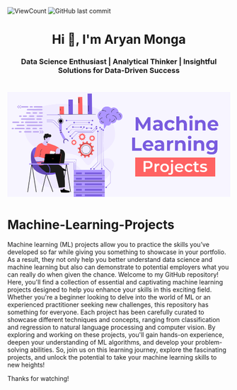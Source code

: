![ViewCount](https://views.whatilearened.today/views/github/Aryan4433/Machine-Learning-projects.svg?cache=remove)
![GitHub last commit](https://img.shields.io/github/last-commit/Aryan4433/Machine-Learning-projects?style=flat)

<h1 align="center">Hi 👋, I'm Aryan Monga </h1>
<h3 align="center">Data Science Enthusiast | Analytical Thinker | Insightful Solutions for Data-Driven Success</h3>

<h1 align="center">
 <img src="https://github.com/princekr301/Machine-Learning-Projects/blob/main/Top-100-Machine-Learning-Projects-with-Source-Code-2.png?raw=true" />
</h1>



# Machine-Learning-Projects
Machine learning (ML) projects allow you to practice the skills you’ve developed so far while giving you something to showcase in your portfolio. As a result, they not only help you better understand data science and machine learning but also can demonstrate to potential employers what you can really do when given the chance.
Welcome to my GitHub repository! Here, you'll find a collection of essential and captivating machine learning projects designed to help you enhance your skills in this exciting field. Whether you're a beginner looking to delve into the world of ML or an experienced practitioner seeking new challenges, this repository has something for everyone. Each project has been carefully curated to showcase different techniques and concepts, ranging from classification and regression to natural language processing and computer vision. By exploring and working on these projects, you'll gain hands-on experience, deepen your understanding of ML algorithms, and develop your problem-solving abilities. So, join us on this learning journey, explore the fascinating projects, and unlock the potential to take your machine learning skills to new heights!

Thanks for watching!
